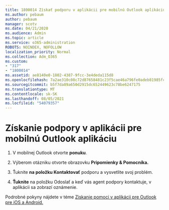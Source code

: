 ```yaml
---
title: 1800014 Získať podporu v aplikácii pre mobilnú Outlook aplikáciu
ms.author: pebaum
author: pebaum
manager: scotv
ms.date: 04/21/2020
ms.audience: Admin
ms.topic: article
ms.service: o365-administration
ROBOTS: NOINDEX, NOFOLLOW
localization_priority: Normal
ms.collection: Adm_O365
ms.custom:
- "317"
- "1800014"
ms.assetid: ae8140e0-1802-4387-9fcc-3e4deda115d8
ms.openlocfilehash: 7a2ae310c08c72d87658481c23f5cae46a796fe0adeb81985fc333343326d256
ms.sourcegitcommit: b5f7da89a650d2915dc652449623c78be6247175
ms.translationtype: MT
ms.contentlocale: sk-SK
ms.lasthandoff: 08/05/2021
ms.locfileid: "54079357"
---
```

# <a name="get-in-app-support-for-the-outlook-mobile-app"></a>Získanie podpory v aplikácii pre mobilnú Outlook aplikáciu

1. V mobilnej Outlook otvorte **ponuku**.

2. Výberom otázniku otvorte obrazovku **Pripomienky &amp; Pomocníka.**

3. Ťuknite **na položku Kontaktovať** podporu a vysvetlite svoj problém.

4. **Ťuknite** na položku Odoslať a keď vás agent podpory kontaktuje, v aplikácii sa zobrazí oznámenie.

Podrobné pokyny nájdete v téme [Získanie pomoci v aplikácii pre Outlook pre iOS a Android.](https://support.office.com/article/218a22d1-9fa5-4889-b689-de1c63493243.aspx#ID0EAABAAA=Contact_Support)
